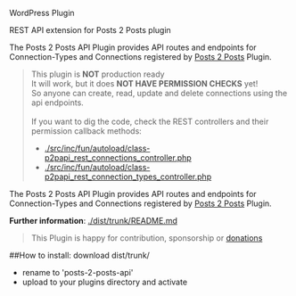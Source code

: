 WordPress Plugin

REST API extension for Posts 2 Posts plugin

The Posts 2 Posts API Plugin provides API routes and endpoints for Connection-Types and Connections registered by [Posts 2 Posts](https://github.com/scribu/wp-posts-to-posts) Plugin.

> This plugin is **NOT** production ready <br/>
> It will work, but it does  **NOT HAVE PERMISSION CHECKS** yet!  <br/>
> So anyone can create, read, update and delete connections using the api endpoints.<br/><br/>
> If you want to dig the code, check the REST controllers and their permission callback methods:
>   * [./src/inc/fun/autoload/class-p2papi_rest_connections_controller.php](https://github.com/jhotadhari/posts-2-posts-api/tree/master/src/inc/fun/autoload/class-p2papi_rest_connections_controller.php)
>   * [./src/inc/fun/autoload/class-p2papi_rest_connection_types_controller.php](https://github.com/jhotadhari/posts-2-posts-api/tree/master/src/inc/fun/autoload/class-p2papi_rest_connection_types_controller.php)

The Posts 2 Posts API Plugin provides API routes and endpoints for Connection-Types and Connections registered by [Posts 2 Posts](https://github.com/scribu/wp-posts-to-posts) Plugin.

**Further information**: [./dist/trunk/README.md](https://github.com/jhotadhari/posts-2-posts-api/tree/master/dist/trunk)

> This Plugin is happy for contribution, sponsorship or [donations](http://waterproof-webdesign.info/donate)

##How to install:
download dist/trunk/
- rename to 'posts-2-posts-api'
- upload to your plugins directory and activate
